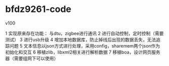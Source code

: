 # bfdz9261-code
v100


1 实现原来存在功能： 与dtu，zigbee进行通讯
2 进行自动控制，定时控制（需要测试）
3 进行usb升级
4 增加本地数据库，防止掉线后出现的数据丢失，无法追踪问题
5 文本信息以json方式进行处理，采用config，sharemem两个json作为初始化和交互
6 移植zlib，libxml2相关进行解析数据
7 移植boa，设计网页服务器（需要组网下可以使用）
